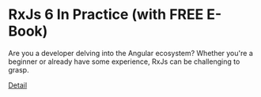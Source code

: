 # RxJs 6 In Practice (with FREE E-Book)

Are you a developer delving into the Angular ecosystem? Whether you're a beginner or already have some experience, RxJs can be challenging to grasp. 

[Detail](https://eduitfree.com/courses/rxjs-6-in-practice-with-free-e-book)